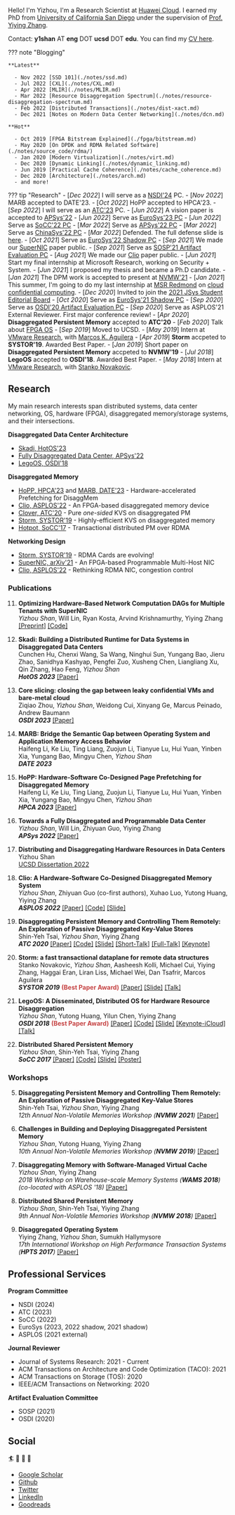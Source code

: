 <!---
<p align="left">
<img src="images/me.png" height=150 width=100>
</p>
--->

Hello! I'm Yizhou, I'm a Research Scientist at [Huawei Cloud](https://www.huaweicloud.com/intl/en-us/).
I earned my PhD from [University of California San Diego](https://cse.ucsd.edu/)
under the supervision of [Prof. Yiying Zhang](https://cseweb.ucsd.edu/~yiying/).

Contact: **y1shan** AT **eng** DOT **ucsd** DOT **edu**.
You can find my [CV here](http://lastweek.io/pubs/Yizhou_Shan_CV.pdf).

??? note "Blogging"

    **Latest**

      - Nov 2022 [SSD 101](./notes/ssd.md)
      - Jul 2022 [CXL](./notes/CXL.md)
      - Apr 2022 [MLIR](./notes/MLIR.md)
      - Mar 2022 [Resource Disaggregation Spectrum](./notes/resource-disaggregation-spectrum.md)
      - Feb 2022 [Distributed Transactions](./notes/dist-xact.md)
      - Dec 2021 [Notes on Modern Data Center Networking](./notes/dcn.md)
    
    **Hot**

      - Oct 2019 [FPGA Bitstream Explained](./fpga/bitstream.md)
      - May 2020 [On DPDK and RDMA Related Software](./notes/source_code/rdma/)
      - Jan 2020 [Modern Virtualization](./notes/virt.md)
      - Dec 2020 [Dynamic Linking](./notes/dynamic_linking.md)
      - Jun 2019 [Practical Cache Coherence](./notes/cache_coherence.md)
      - Dec 2020 [Architecture](./notes/arch.md)
      - and more!


??? tip "Research"
	- [_Dec 2022_] I will serve as a [NSDI'24]() PC.
	- [_Nov 2022_] MARB accepted to DATE'23.
	- [_Oct 2022_] HoPP accepted to HPCA'23.
	- [_Sep 2022_] I will serve as an [ATC'23]() PC.
	- [_Jun 2022_] A vision paper is accepted to [APSys'22](https://apsys2022.comp.nus.edu.sg/index.html)
	- [_Jun 2022_] Serve as [EuroSys'23 PC](https://2023.eurosys.org/index.html)
	- [_Jun 2022_] Serve as [SoCC'22 PC](https://acmsocc.org/2022/program-committee.html)
	- [_Mar 2022_] Serve as [APSys'22 PC]()
	- [_Mar 2022_] Serve as [ChinaSys'22 PC]()
	- [_Mar 2022_] Defended. The full defense slide is [here](./pubs/Defense_Slides_Yizhou_Shan.pdf).
	- [_Oct 2021_] Serve as [EuroSys'22 Shadow PC](https://2022.eurosys.org/)
	- [_Sep 2021_] We made our [SuperNIC]() paper public.
	- [_Sep 2021_] Serve as [SOSP'21 Artifact Evaluation PC]()
	- [_Aug 2021_] We made our [Clio]() paper public.
	- [_Jun 2021_] Start my final internship at Microsoft Research, working on Security + System.
	- [_Jun 2021_] I proposed my thesis and became a Ph.D candidate.
	- [_Jan 2021_] The DPM work is accepted to present at [NVMW'21](http://nvmw.ucsd.edu/)
	- [_Jan 2021_] This summer, I'm going to do my last internship at [MSR Redmond](https://www.microsoft.com/en-us/research/group/security-and-privacy-research-group-redmond/) on [cloud confidential computing](https://azure.microsoft.com/en-us/solutions/confidential-compute/).
	- [_Dec 2020_] Invited to join the [2021 JSys Student Editorial Board](https://escholarship.org/uc/jsys/studenteb)
	- [_Oct 2020_] Serve as [EuroSys'21 Shadow PC](https://www.eurosys2020.org/call-for-shadow-pc-participation/)
	- [_Sep 2020_] Serve as [OSDI'20 Artifact Evaluation PC](https://sysartifacts.github.io/osdi2020/organizers.html)
	- [_Sep 2020_] Serve as ASPLOS'21 External Reviewer. First major conference review!
	- [_Apr 2020_] __Disaggregated Persistent Memory__ accepted to __ATC'20__
	- [_Feb 2020_] Talk about [FPGA OS](https://cseweb.ucsd.edu/~yiying/cse291j-winter20/reading/FPGA-Virtualization.pdf)
	- [_Sep 2019_] Moved to UCSD.
	- [_May 2019_] Intern at [VMware Research](https://research.vmware.com/), with [Marcos K. Aguilera](http://mkaguilera.kawazoe.org/)
	- [_Apr 2019_] __Storm__ accpeted to __SYSTOR'19__. Awarded Best Paper.
	- [_Jan 2019_] Short paper on __Disaggregated Persistent Memory__ accpeted to __NVMW'19__
	- [_Jul 2018_] __LegoOS__ accepted to __OSDI'18__. Awarded Best Paper.
	- [_May 2018_] Intern at [VMware Research](https://research.vmware.com/), with [Stanko Novakovic](https://sites.google.com/site/stankonovakovic/).


## Research

My main research interests span
distributed systems, data center networking,
OS, hardware (FPGA), disaggregated memory/storage systems,
and their intersections.

**Disaggregated Data Center Architecture**

-  [Skadi, HotOS'23]()
-  [Fully Disaggregated Data Center, APSys'22](http://lastweek.io/pubs/apsys22.pdf)
-  [LegoOS, OSDI'18](https://www.usenix.org/conference/osdi18/presentation/shan)

**Disaggregated Memory**

-  [HoPP, HPCA'23](http://lastweek.io/pubs/HoPP-HPCA23.pdf) and [MARB, DATE'23]() - Hardware-accelerated Prefetching for DisaggMem
-  [Clio, ASPLOS'22](http://lastweek.io/pubs/ASPLOS22-Clio.pdf) - An FPGA-based disaggregated memory device
-  [Clover, ATC'20](http://lastweek.io/pubs/ATC20-DPM.pdf) - Pure *one-sided* KVS on disaggregated PM
-  [Storm, SYSTOR'19](http://lastweek.io/pubs/SYSTOR19-Storm.pdf) - Highly-efficient KVS on disaggregated memory
-  [Hotpot, SoCC'17](http://lastweek.io/pubs/SoCC17-Hotpot.pdf) -  Transactional distributed PM over RDMA

**Networking Design**

-  [Storm, SYSTOR'19](http://lastweek.io/pubs/SYSTOR19-Storm.pdf) - RDMA Cards are evolving!
-  [SuperNIC, arXiv'21](https://arxiv.org/pdf/2109.07744.pdf) - An FPGA-based Programmable Multi-Host NIC
-  [Clio, ASPLOS'22](http://lastweek.io/pubs/ASPLOS22-Clio.pdf) - Rethinking RDMA NIC, congestion control


### Publications

11. __Optimizing Hardware-Based Network Computation DAGs for Multiple Tenants with SuperNIC__
  <br> *Yizhou Shan*, Will Lin, Ryan Kosta, Arvind Krishnamurthy, Yiying Zhang
  <br> [[Preprint]](https://arxiv.org/pdf/2109.07744.pdf)
       [[Code]]()
10. __Skadi: Building a Distributed Runtime for Data Systems in Disaggregated Data Centers__
  <br>  Cunchen Hu, Chenxi Wang, Sa Wang, Ninghui Sun, Yungang Bao, Jieru Zhao, Sanidhya Kashyap, Pengfei Zuo, Xusheng Chen, Liangliang Xu, Qin Zhang, Hao Feng, *Yizhou Shan*
  <br> *__HotOS 2023__*
	[[Paper]]()
10. __Core slicing: closing the gap between leaky confidential VMs and bare-metal cloud__
  <br> Ziqiao Zhou, *Yizhou Shan*, Weidong Cui, Xinyang Ge, Marcus Peinado, Andrew Baumann
  <br> *__OSDI 2023__*
       [[Paper]](http://lastweek.io/pubs/coreslicing-osdi23.pdf)
9. __MARB: Bridge the Semantic Gap between Operating System and Application Memory Access Behavior__
  <br> Haifeng Li, Ke Liu, Ting Liang, Zuojun Li, Tianyue Lu, Hui Yuan, Yinben Xia, Yungang Bao, Mingyu Chen, *Yizhou Shan*
  <br> *__DATE 2023__*
8. __HoPP: Hardware-Software Co-Designed Page Prefetching for Disaggregated Memory__
  <br> Haifeng Li, Ke Liu, Ting Liang, Zuojun Li, Tianyue Lu, Hui Yuan, Yinben Xia, Yungang Bao, Mingyu Chen, *Yizhou Shan*
  <br> *__HPCA 2023__*
       [[Paper]](http://lastweek.io/pubs/HoPP-HPCA23.pdf)
7. __Towards a Fully Disaggregated and Programmable Data Center__
  <br> *Yizhou Shan*, Will Lin, Zhiyuan Guo, Yiying Zhang
  <br> *__APSys 2022__*
       [[Paper]](https://dl.acm.org/doi/abs/10.1145/3546591.3547527)
6. __Distributing and Disaggregating Hardware Resources in Data Centers__
  <br> Yizhou Shan
  <br> [UCSD Dissertation 2022](https://escholarship.org/content/qt35s245rd/qt35s245rd_noSplash_e32c0215d4afc739cb21ef2618b5a968.pdf)
5. __Clio: A Hardware-Software Co-Designed Disaggregated Memory System__
  <br> *Yizhou Shan*, Zhiyuan Guo (co-first authors), Xuhao Luo, Yutong Huang, Yiying Zhang
  <br> *__ASPLOS 2022__*
       [[Paper]](http://lastweek.io/pubs/ASPLOS22-Clio.pdf)
       [[Code]](https://github.com/WukLab/Clio)
       [[Slide]]()
4. __Disaggregating Persistent Memory and Controlling Them Remotely: An Exploration of Passive Disaggregated Key-Value Stores__
  <br> Shin-Yeh Tsai, *Yizhou Shan*, Yiying Zhang
  <br> *__ATC 2020__*
       [[Paper]](http://lastweek.io/pubs/ATC20-DPM.pdf)
       [[Code]](https://github.com/WukLab/pDPM)
       [[Slide]](https://github.com/WukLab/pDPM/blob/master/Documentation/ATC20-pDPM-slides.pdf)
       [[Short-Talk]](https://www.youtube.com/watch?v=zEVhlb9J-Iw)
       [[Full-Talk]](https://youtu.be/Oexu-3Sfbxk)
       [[Keynote]](https://www.icloud.com/keynote/0Ox0HGeoa5L1pQ7txzyU_RkUA#ATC20-pDPM-iCloud-Public)

3. __Storm: a fast transactional dataplane for remote data structures__
  <br> Stanko Novakovic, *Yizhou Shan*, Aasheesh Kolli, Michael Cui, Yiying Zhang, Haggai Eran, Liran Liss, Michael Wei, Dan Tsafrir, Marcos Aguilera
  <br> *__SYSTOR 2019__* <font color='#c64444'>__(Best Paper Award)__</font>
       [[Paper]](http://lastweek.io/pubs/SYSTOR19-Storm.pdf)
       [[Slide]](http://www.systor.org/2019/slides/S6P1%20Storm%20A%20Fast%20Transactional%20Dataplane%20for%20Remote%20Data%20Structures.pdf)
       [[Talk]](https://www.youtube.com/watch?v=3ozwrzUVUJ4)

2. __LegoOS: A Disseminated, Distributed OS for Hardware Resource Disaggregation__
  <br> *Yizhou Shan*, Yutong Huang, Yilun Chen, Yiying Zhang
  <br> *__OSDI 2018__* <font color='#c64444'>__(Best Paper Award)__</font>
       [[Paper]](https://www.usenix.org/conference/osdi18/presentation/shan) [[Code]](https://github.com/WukLab/LegoOS)
       [[Slide]](https://www.usenix.org/sites/default/files/conference/protected-files/osdi18_slides_shan.pdf)
       [[Keynote-iCloud]](https://www.icloud.com/keynote/0__Wok6UPN175iDFEuGW9YVkA#LegoOS-OSDI18-Keynote)
       [[Talk]](https://www.youtube.com/watch?v=GX74Q2-ZOQE)

1. __Distributed Shared Persistent Memory__
  <br> *Yizhou Shan*, Shin-Yeh Tsai, Yiying Zhang
  <br> *__SoCC 2017__*
       [[Paper]](http://lastweek.io/pubs/SoCC17-Hotpot.pdf) [[Code]](https://github.com/WukLab/Hotpot)
       [[Slide]](http://lastweek.io/pubs/slides/Yizhou-Hotpot-SoCC17.pptx)
       [[Poster]](http://lastweek.io/pubs/slides/Poster-Hotpot-SoCC17.pptx)

### Workshops

5. __Disaggregating Persistent Memory and Controlling Them Remotely: An Exploration of Passive Disaggregated Key-Value Stores__
  <br> Shin-Yeh Tsai, *Yizhou Shan*, Yiying Zhang
  <br> *12th Annual Non-Volatile Memories Workshop (__NVMW 2021__)*
       [[Paper]](http://lastweek.io/pubs/ATC20-DPM.pdf)

4. __Challenges in Building and Deploying Disaggregated Persistent Memory__
  <br> *Yizhou Shan*, Yutong Huang, Yiying Zhang
  <br> *10th Annual Non-Volatile Memories Workshop (__NVMW 2019__)*
       [[Paper]](http://lastweek.io/pubs/NVMW19-DPM.pdf)

3. __Disaggregating Memory with Software-Managed Virtual Cache__
  <br> _Yizhou Shan_, Yiying Zhang
  <br> *2018 Workshop on Warehouse-scale Memory Systems (__WAMS 2018__) (co-located with ASPLOS '18)*  [[Paper]](http://workshops.inf.ed.ac.uk/wams/)

2. __Distributed Shared Persistent Memory__
  <br> *Yizhou Shan*, Shin-Yeh Tsai, Yiying Zhang
  <br> *9th Annual Non-Volatile Memories Workshop (__NVMW 2018__)*  [[Paper]](https://engineering.purdue.edu/WukLab/hotpot-socc17.pdf)

1. __Disaggregated Operating System__
  <br> Yiying Zhang, *Yizhou Shan*, Sumukh Hallymysore
  <br> *17th International Workshop on High Performance Transaction Systems (__HPTS 2017__)*  [[Paper]](http://hpts.ws/papers/2017/lego.pdf)

<!---
## Posters

3. __Lego: A Distributed, Decomposed OS for Resource Disaggregation__ [PDF](https://lastweek.github.io/pubs/SOSP17-Lego-Poster.pdf)
   <br> *Yizhou Shan*, Yilun Chen, Yutong Huang, Sumukh Hallymysore, Yiying Zhang
   <br> Poster at __SOSP 2017__

1. __Disaggregated Operating System__ [PDF](https://lastweek.github.io/pubs/SoCC17-Lego-Poster.pdf)
   <br> *Yizhou Shan*, Sumukh Hallymysore, Yutong Huang, Yilun Chen, Yiying Zhang
   <br> Poster at __SoCC 2017__
--->

## Professional Services

**Program Committee**

- NSDI    (2024)
- ATC     (2023)
- SoCC    (2022)
- EuroSys (2023, 2022 shadow, 2021 shadow)
- ASPLOS  (2021 external)

**Journal Reviewer**

- Journal of Systems Research: 2021 - Current
- ACM Transactions on Architecture and Code Optimization (TACO): 2021
- ACM Transactions on Storage (TOS): 2020
- IEEE/ACM Transactions on Networking: 2020

**Artifact Evaluation Committee**

- SOSP (2021)
- OSDI (2020)


## Social

:surfer: :rowboat: :basketball: :football:  

* [Google Scholar](https://scholar.google.com/citations?user=qgxGqYAAAAAJ&hl=en)
* [Github](https://github.com/lastweek)
* [Twitter](https://twitter.com/Yizhou_Shan)
* [LinkedIn](https://www.linkedin.com/in/lastweek/)
* [Goodreads](https://www.goodreads.com/user/show/117378875-yizhou-shan)
